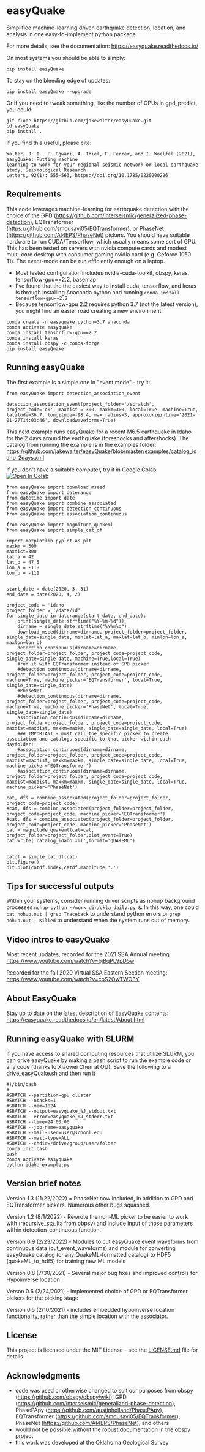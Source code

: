 # easyQuake

Simplified machine-learning driven earthquake detection, location, and analysis in one easy-to-implement python package.


For more details, see the documentation: https://easyquake.readthedocs.io/

On most systems you should be able to simply:
```
pip install easyQuake
```
To stay on the bleeding edge of updates:
```
pip install easyQuake --upgrade
```

Or if you need to tweak something, like the number of GPUs in gpd_predict, you could:
```
git clone https://github.com/jakewalter/easyQuake.git
cd easyQuake
pip install .
```

If you find this useful, please cite:

```
Walter, J. I., P. Ogwari, A. Thiel, F. Ferrer, and I. Woelfel (2021), easyQuake: Putting machine 
learning to work for your regional seismic network or local earthquake study, Seismological Research 
Letters, 92(1): 555–563, https://doi.org/10.1785/0220200226
```

## Requirements
This code leverages machine-learning for earthquake detection with the choice of the GPD (https://github.com/interseismic/generalized-phase-detection), EQTransformer (https://github.com/smousavi05/EQTransformer), or PhaseNet (https://github.com/AI4EPS/PhaseNet) pickers. You should have suitable hardware to run CUDA/Tensorflow, which usually means some sort of GPU. This has been tested on servers with nvidia compute cards and modest multi-core desktop with consumer gaming nvidia card (e.g. Geforce 1050 Ti). The event-mode can be run efficiently enough on a laptop.

* Most tested configuration includes nvidia-cuda-toolkit, obspy, keras, tensorflow-gpu==2.2, basemap
* I've found that the the easiest way to install cuda, tensorflow, and keras is through installing Anaconda python and running ```conda install tensorflow-gpu==2.2```
* Because tensorflow-gpu 2.2 requires python 3.7 (not the latest version), you might find an easier road creating a new environment:
```
conda create -n easyquake python=3.7 anaconda
conda activate easyquake
conda install tensorflow-gpu==2.2
conda install keras
conda install obspy -c conda-forge
pip install easyQuake
```

## Running easyQuake

The first example is a simple one in "event mode" - try it:

```
from easyQuake import detection_association_event

detection_association_event(project_folder='/scratch', project_code='ok', maxdist = 300, maxkm=300, local=True, machine=True, latitude=36.7, longitude=-98.4, max_radius=3, approxorigintime='2021-01-27T14:03:46', downloadwaveforms=True)
```

This next example runs easyQuake for a recent M6.5 earthquake in Idaho for the 2 days around the earthquake (foreshocks and aftershocks). The catalog from running the example is in the examples folder: https://github.com/jakewalter/easyQuake/blob/master/examples/catalog_idaho_2days.xml

If you don't have a suitable computer, try it in Google Colab
[![Open In Colab](https://colab.research.google.com/assets/colab-badge.svg)](https://colab.research.google.com/github/jakewalter/easyQuake/blob/master/examples/easyquake_demo.ipynb)

```
from easyQuake import download_mseed
from easyQuake import daterange
from datetime import date
from easyQuake import combine_associated
from easyQuake import detection_continuous
from easyQuake import association_continuous

from easyQuake import magnitude_quakeml
from easyQuake import simple_cat_df

import matplotlib.pyplot as plt
maxkm = 300
maxdist=300
lat_a = 42
lat_b = 47.5
lon_a = -118
lon_b = -111


start_date = date(2020, 3, 31)
end_date = date(2020, 4, 2)

project_code = 'idaho'
project_folder = '/data/id'
for single_date in daterange(start_date, end_date):
    print(single_date.strftime("%Y-%m-%d"))
    dirname = single_date.strftime("%Y%m%d")
    download_mseed(dirname=dirname, project_folder=project_folder, single_date=single_date, minlat=lat_a, maxlat=lat_b, minlon=lon_a, maxlon=lon_b)
    detection_continuous(dirname=dirname, project_folder=project_folder, project_code=project_code, single_date=single_date, machine=True,local=True)
    #run it with EQTransformer instead of GPD picker
    #detection_continuous(dirname=dirname, project_folder=project_folder, project_code=project_code, machine=True, machine_picker='EQTransformer', local=True, single_date=single_date)
    #PhaseNet
    #detection_continuous(dirname=dirname, project_folder=project_folder, project_code=project_code, machine=True, machine_picker='PhaseNet', local=True, single_date=single_date)
    association_continuous(dirname=dirname, project_folder=project_folder, project_code=project_code, maxdist=maxdist, maxkm=maxkm, single_date=single_date, local=True)
    ### IMPORTANT - must call the specific picker to create association and catalogs specific to that picker within each dayfolder!!
    #association_continuous(dirname=dirname, project_folder=project_folder, project_code=project_code, maxdist=maxdist, maxkm=maxkm, single_date=single_date, local=True, machine_picker='EQTransformer')
    #association_continuous(dirname=dirname, project_folder=project_folder, project_code=project_code, maxdist=maxdist, maxkm=maxkm, single_date=single_date, local=True, machine_picker='PhaseNet')

cat, dfs = combine_associated(project_folder=project_folder, project_code=project_code)
#cat, dfs = combine_associated(project_folder=project_folder, project_code=project_code, machine_picker='EQTransformer')
#cat, dfs = combine_associated(project_folder=project_folder, project_code=project_code, machine_picker='PhaseNet')
cat = magnitude_quakeml(cat=cat, project_folder=project_folder,plot_event=True)
cat.write('catalog_idaho.xml',format='QUAKEML')


catdf = simple_cat_df(cat)
plt.figure()
plt.plot(catdf.index,catdf.magnitude,'.')
```

## Tips for successful outputs

Within your systems, consider running driver scripts as nohup background processes ```nohup python ~/work_dir/okla_daily.py &```. In this way, one could ```cat nohup.out | grep Traceback``` to understand python errors or ```grep nohup.out | Killed``` to understand when the system runs out of memory.

## Video intros to easyQuake

Most recent updates, recorded for the 2021 SSA Annual meeting: https://www.youtube.com/watch?v=bjBqPL9pD5w

Recorded for the fall 2020 Virtual SSA Eastern Section meeting: https://www.youtube.com/watch?v=coS2OwTWO3Y

## About EasyQuake

Stay up to date on the latest description of EasyQuake contents: https://easyquake.readthedocs.io/en/latest/About.html

## Running easyQuake with SLURM

If you have access to shared computing resources that utilize SLURM, you can drive easyQuake by making a bash script to run the example code or any code (thanks to Xiaowei Chen at OU). Save the following to a drive_easyQuake.sh and then run it
```
#!/bin/bash
#
#SBATCH --partition=gpu_cluster
#SBATCH --ntasks=1
#SBATCH --mem=1024
#SBATCH --output=easyquake_%J_stdout.txt
#SBATCH --error=easyquake_%J_stderr.txt
#SBATCH --time=24:00:00
#SBATCH --job-name=easyquake
#SBATCH --mail-user=user@school.edu
#SBATCH --mail-type=ALL
#SBATCH --chdir=/drive/group/user/folder
conda init bash
bash
conda activate easyquake
python idaho_example.py
```
## Version brief notes

Version 1.3 (11/22/2022) = PhaseNet now included, in addition to GPD and EQTransformer pickers. Numerous other bugs squashed.

Version 1.2 (8/1/2022) - Rewrote the non-ML picker to be easier to work with (recursive_sta_lta from obpsy) and include input of those parameters within detection_continuous function.

Version 0.9 (2/23/2022) - Modules to cut easyQuake event waveforms from continuous data (cut_event_waveforms) and module for converting easyQuake catalog (or any QuakeML-formatted catalog) to HDF5 (quakeML_to_hdf5) for training new ML models

Version 0.8 (7/30/2021) - Several major bug fixes and improved controls for Hypoinverse location

Verson 0.6 (2/24/2021) - Implemented choice of GPD or EQTransformer pickers for the picking stage

Version 0.5 (2/10/2021) - includes embedded hypoinverse location functionality, rather than the simple location with the associator.

## License

This project is licensed under the MIT License - see the [LICENSE.md](LICENSE.md) file for details

## Acknowledgments

* code was used or otherwise changed to suit our purposes from obspy (https://github.com/obspy/obspy/wiki), GPD (https://github.com/interseismic/generalized-phase-detection), PhasePApy (https://github.com/austinholland/PhasePApy), EQTransformer (https://github.com/smousavi05/EQTransformer), PhaseNet (https://github.com/AI4EPS/PhaseNet), and others
* would not be possible without the robust documentation in the obspy project
* this work was developed at the Oklahoma Geological Survey

